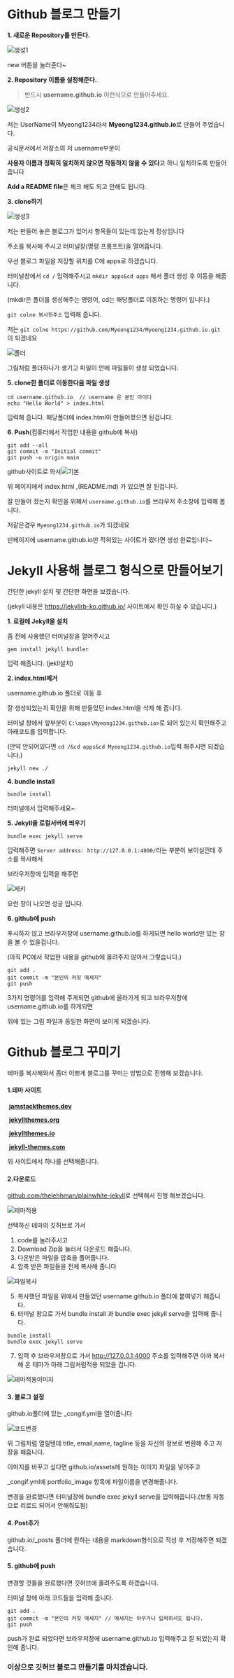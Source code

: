 # **Github 블로그 만들기**

**1. 새로운 Repository를 만든다.** 

![생성1](C:\apps\Myeong1234.github.io\github_img\생성1.png)

new 버튼을 눌러준다~



 **2. Repository 이름을 설정해준다.**

> 반드시 **username.github.io** 이런식으로 만들어주세요.

![생성2](C:\apps\Myeong1234.github.io\github_img\생성2.png)

저는 UserName이 Myeong1234라서 **Myeong1234.github.io**로 만들어 주었습니다.

공식문서에서 저장소의 저 username부분이

 **사용자 이름과 정확히 일치하지 않으면 작동하지 않을 수 있다**고 하니 일치하도록 만들어 줍니다

 **Add a README file**은 체크 해도 되고 안해도 됩니다.



 **3. clone하기**

![생성3](C:\apps\Myeong1234.github.io\github_img\생성3.png)

저는 만들어 놓은 블로그가 있어서 항목들이 있는데 없는게 정상입니다

주소를 복사해 주시고 터미널창(명령 프롬프트)을 열어줍니다.

우선 블로그 파일을 저장할 위치를 C에 apps로 하겠습니다.

터미널창에서 `cd /` 입력해주시고 `mkdir apps&cd apps` 해서 폴더 생성 후 이동을 해줍니다.

(mkdir은 폴더를 생성해주는 명령어, cd는 해당폴더로 이동하는 명령어 입니다.)

`git colne 복사한주소` 입력해 줍니다.

저는 `git colne https://github.com/Myeong1234/Myeong1234.github.io.git `이 되겠네요

![폴더](C:\apps\Myeong1234.github.io\github_img\폴더.png)

그림처럼 폴더하나가 생기고 파일이 안에 파일들이 생성 되었습니다.



**5. clone한 폴더로 이동한다음 파일 생성**

```
cd username.github.io  // username 은 본인 아이디
echo "Hello World" > index.html
```

입력해 줍니다.  해당폴더에 index.html이 만들어졌으면 된겁니다.



**6. Push**(컴퓨터에서 작업한 내용을 github에 복사)

```
git add --all
git commit -m "Initial commit"
git push -u origin main
```

github사이트로 와서![기본](C:\apps\Myeong1234.github.io\github_img\기본.png)

위 페이지에서 index.html ,(README.md) 가 있으면 잘 된겁니다.

잘 만들어 졌는지 확인을 위해서 `username.github.io`를 브라우저 주소창에 입력해 봅니다.

저같은경우 `Myeong1234.github.io`가 되겠네요

빈페이지에 username.github.io만 적혀있는 사이트가 떴다면 생성 완료입니다~



# **Jekyll 사용해 블로그 형식으로 만들어보기**

간단한 jekyll 설치 및 간단한 화면을 보겠습니다.

(jekyll 내용은 https://jekyllrb-ko.github.io/ 사이트에서 확인 하실 수 있습니다.)

**1. 로컬에 Jekyll을 설치** 

좀 전에 사용했던 터미널창을 열어주시고

```
gem install jekyll bundler
```

입력 해줍니다. (jekll설치)

**2. index.html제거**

username.github.io 폴더로 이동 후

 잘 생성되었는지 확인을 위해 만들었던 index.html을 삭제 해 줍니다.

터미널 창에서 앞부분이 `C:\apps\Myeong1234.github.io>`로 되어 있는지 확인해주고 아래코드를 입력합니다.

(만약 안되어있다면 `cd /&cd apps&cd Myeong1234.github.io`입력 해주시면 되겠습니다.)

```
jekyll new ./
```

 **4. bundle install**

```
bundle install
```

터미널에서 입력해주세요~



**5. Jekyll을 로컬서버에 띄우기**

```
bundle exec jekyll serve
```

입력해주면 `Server address: http://127.0.0.1:4000/`라는 부분이 보이실껀데 주소를 복사해서 

브라우저창에 입력을 해주면 

![제키](C:\apps\Myeong1234.github.io\github_img\제키.png)

요런 창이 나오면 성공 입니다.



**6. github에 push**

푸시하지 않고 브라우저창에 username.github.io를 하게되면 hello world만 있는 창을 볼 수 있을겁니다.

(아직 PC에서 작업한 내용을 github에 올려주지 않아서 그렇습니다.)

```
git add .
git commit -m "본인의 커밋 메세지"
git push
```

3가지 명령어를 입력해 주게되면 github에 올라가게 되고 브라우저창에 username.github.io를 하게되면 

위에 있는 그림 파일과 동일한 화면이 보이게 되겠습니다.





# **Github 블로그 꾸미기**

테마를 복사해와서 좀더 이쁘게 블로그를 꾸미는 방법으로 진행해 보겠습니다.

#### **1.테마 사이트**

​	**[jamstackthemes.dev](https://jamstackthemes.dev/ssg/jekyll/)**

​	**[jekyllthemes.org](http://jekyllthemes.org/)**

​	**[jekyllthemes.io](https://jekyllthemes.io/)**

​	**[jekyll-themes.com](https://jekyll-themes.com/)**

위 사이트에서 하나를 선택해줍니다.



#### **2.다운로드**

[github.com/thelehhman/plainwhite-jekyll](github.com/thelehhman/plainwhite-jekyll)로 선택해서 진행 해보겠습니다.

![테마적용](C:\apps\Myeong1234.github.io\github_img\테마적용.png)

선택하신 테마의 깃허브로 가서 

1. code를 눌러주시고 
2. Download Zip을 눌러서 다운로드 해줍니다. 
3. 다운받은 파일을 압축을 풀어줍니다.
4. 압축 받은 파일들을 전체 복사해 줍니다 

![파일복사](C:\apps\Myeong1234.github.io\github_img\파일복사.png)

5. 복사했던 파일을 위에서 만들었던 username.github.io 폴더에 붙여넣기 해줍니다. 
6. 터미널 창으로 가서 bundle install 과 bundle exec jekyll serve을 입력해 줍니다.

```
bundle install
bundle exec jekyll serve
```

7. 입력 후 브라우저창으로 가서 http://127.0.0.1:4000 주소를 입력해주면 아까 복사해 온 테마가 아래 그림처럼적용 되었을 겁니다.

![테마적용이미지](C:\apps\Myeong1234.github.io\github_img\테마적용이미지.png)



#### **3. 블로그 설정**

github.io폴더에 있는 _congif.yml을 열어줍니다

![코드변경](C:\apps\Myeong1234.github.io\github_img\코드변경.png)

위 그림처럼 열릴텐데 title, email,name, tagline 등을 자신의 정보로 변환해 주고 저장을 해줍니다.

이미지를 바꾸고 싶다면 github.io/assets에 원하는 이미지 파일을 넣어주고 

_congif.yml에 portfolio_image 항목에 파일이름을 변경해줍니다.

변경을 완료했다면 터미널창에 bundle exec jekyll serve을 입력해줍니다.(보통 자동으로 리로드 되어서 안해줘도됨)



#### **4. Post추가**

github.io/_posts 폴더에 원하는 내용을 markdown형식으로 작성 후 저장해주면 되겠습니다.



#### **5. github에 push**

변경할 것들을 완료했다면 깃허브에 올려주도록 하겠습니다. 

터미널 창에 아래 코드들을 입력해 줍니다.

```
git add .
git commit -m "본인의 커밋 메세지" // 메세지는 아무거나 입력하셔도 됩니다.
git push
```

push가 완료 되었다면 브라우저창에 username.github.io 입력해주고 잘 되었는지 확인해 줍니다.



### 이상으로 깃허브 블로그 만들기를 마치겠습니다.

